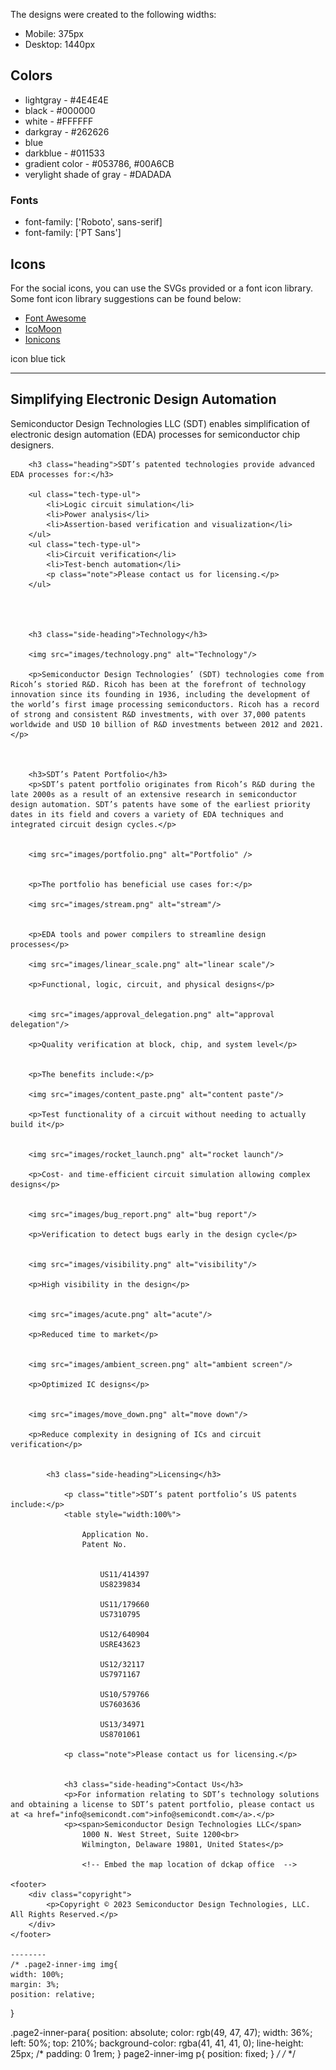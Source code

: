 The designs were created to the following widths:

- Mobile: 375px
- Desktop: 1440px

## Colors

- lightgray - #4E4E4E
- black - #000000
- white - #FFFFFF
- darkgray - #262626
- blue
- darkblue - #011533
- gradient color - #053786, #00A6CB
- verylight shade of gray - #DADADA


### Fonts

- font-family: ['Roboto', sans-serif]
- font-family: ['PT Sans']
## Icons

For the social icons, you can use the SVGs provided or a font icon library. Some font icon library suggestions can be found below:

- [Font Awesome](https://fontawesome.com)
- [IcoMoon](https://icomoon.io)
- [Ionicons](https://ionicons.com)

icon blue tick
<i class="fa-solid fa-square-check"></i> 

---------------------
<div class="main">
	<h2>Simplifying Electronic Design Automation</h2>
		<p>Semiconductor Design Technologies LLC (SDT) enables simplification of electronic design automation (EDA) processes for semiconductor chip designers.</p>
</div>
			
		


	
		<h3 class="heading">SDT’s patented technologies provide advanced EDA processes for:</h3>
	
		<ul class="tech-type-ul">
			<li>Logic circuit simulation</li>
			<li>Power analysis</li>
			<li>Assertion-based verification and visualization</li>
		</ul>
		<ul class="tech-type-ul">
			<li>Circuit verification</li>
			<li>Test-bench automation</li>
			<p class="note">Please contact us for licensing.</p>
		</ul>
		
	


		<h3 class="side-heading">Technology</h3>
	
		<img src="images/technology.png" alt="Technology"/>
		
		<p>Semiconductor Design Technologies’ (SDT) technologies come from Ricoh’s storied R&D. Ricoh has been at the forefront of technology innovation since its founding in 1936, including the development of the world’s first image processing semiconductors. Ricoh has a record of strong and consistent R&D investments, with over 37,000 patents worldwide and USD 10 billion of R&D investments between 2012 and 2021.</p>
		


		<h3>SDT’s Patent Portfolio</h3>
		<p>SDT’s patent portfolio originates from Ricoh’s R&D during the late 2000s as a result of an extensive research in semiconductor design automation. SDT’s patents have some of the earliest priority dates in its field and covers a variety of EDA techniques and integrated circuit design cycles.</p>
	
	
		<img src="images/portfolio.png" alt="Portfolio" />

	
		<p>The portfolio has beneficial use cases for:</p>
		
		<img src="images/stream.png" alt="stream"/>
				
				
		<p>EDA tools and power compilers to streamline design processes</p>

		<img src="images/linear_scale.png" alt="linear scale"/>
	
		<p>Functional, logic, circuit, and physical designs</p>
	

		<img src="images/approval_delegation.png" alt="approval delegation"/>
	
		<p>Quality verification at block, chip, and system level</p>
				
	
		<p>The benefits include:</p>
		
		<img src="images/content_paste.png" alt="content paste"/>
	
		<p>Test functionality of a circuit without needing to actually build it</p>
	

		<img src="images/rocket_launch.png" alt="rocket launch"/>
	
		<p>Cost- and time-efficient circuit simulation allowing complex designs</p>
	

		<img src="images/bug_report.png" alt="bug report"/>
	
		<p>Verification to detect bugs early in the design cycle</p>
	

		<img src="images/visibility.png" alt="visibility"/>
	
		<p>High visibility in the design</p>
	

		<img src="images/acute.png" alt="acute"/>
	
		<p>Reduced time to market</p>
	

		<img src="images/ambient_screen.png" alt="ambient screen"/>
	
		<p>Optimized IC designs</p>
	

		<img src="images/move_down.png" alt="move down"/>
	
		<p>Reduce complexity in designing of ICs and circuit verification</p>
							
	
			<h3 class="side-heading">Licensing</h3>
			
				<p class="title">SDT’s patent portfolio’s US patents include:</p>
				<table style="width:100%">

					Application No.
					Patent No. 
					
					
						US11/414397
						US8239834
					
						US11/179660
						US7310795
					
						US12/640904
						USRE43623
					
						US12/32117
						US7971167
					
						US10/579766
						US7603636
					
						US13/34971
						US8701061
					
				<p class="note">Please contact us for licensing.</p>
			
	
				<h3 class="side-heading">Contact Us</h3>
				<p>For information relating to SDT’s technology solutions and obtaining a license to SDT’s patent portfolio, please contact us at <a href="info@semicondt.com">info@semicondt.com</a>.</p>
				<p><span>Semiconductor Design Technologies LLC</span>
					1000 N. West Street, Suite 1200<br>
					Wilmington, Delaware 19801, United States</p>
				
					<!-- Embed the map location of dckap office  -->
				
	<footer>
		<div class="copyright">
			<p>Copyright © 2023 Semiconductor Design Technologies, LLC. All Rights Reserved.</p>
		</div>
	</footer>

    --------
    /* .page2-inner-img img{
    width: 100%;
    margin: 3%;
    position: relative;
   
 }
 
.page2-inner-para{
    position: absolute;
    color: rgb(49, 47, 47);
    width: 36%;
    left: 50%;
    top: 210%;
    background-color: rgba(41, 41, 41, 0);
    line-height: 25px;
    /* padding: 0 1rem; 
}
page2-inner-img p{
    position: fixed;
 } */
 /* <style>
 .gfg {
     margin: 3%;
     position: relative;
 }


 .text-container {
     position: absolute;
     color: rgb(255, 255, 255);
     left: 18rem;
     top: 2rem;
     background-color: rgb(41, 41, 41, 0.8);
     padding: 0 1rem;
 }
</style> */


